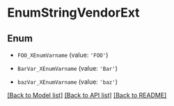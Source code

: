 # EnumStringVendorExt


## Enum

* `FOO_XEnumVarname` (value: `'FOO'`)

* `BarVar_XEnumVarname` (value: `'Bar'`)

* `bazVar_XEnumVarname` (value: `'baz'`)

[[Back to Model list]](../README.md#documentation-for-models) [[Back to API list]](../README.md#documentation-for-api-endpoints) [[Back to README]](../README.md)


